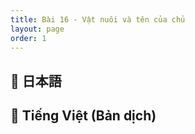 ```yaml
---
title: Bài 16 - Vật nuôi và tên của chủ
layout: page
order: 1
---
```


## 📖 日本語

## 📘 Tiếng Việt (Bản dịch)
